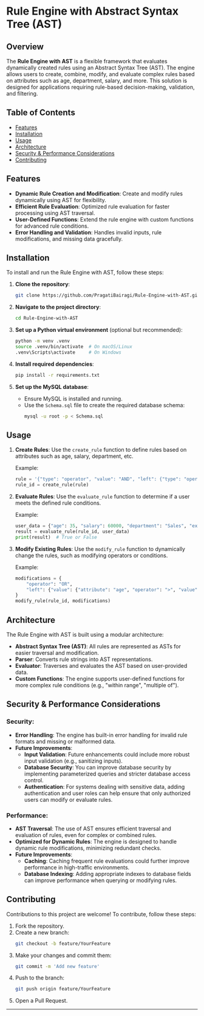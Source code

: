 # Rule Engine with Abstract Syntax Tree (AST)

## Overview

The **Rule Engine with AST** is a flexible framework that evaluates dynamically created rules using an Abstract Syntax Tree (AST). The engine allows users to create, combine, modify, and evaluate complex rules based on attributes such as age, department, salary, and more. This solution is designed for applications requiring rule-based decision-making, validation, and filtering.

## Table of Contents

- [Features](#features)
- [Installation](#installation)
- [Usage](#usage)
- [Architecture](#architecture)
- [Security & Performance Considerations](#security--performance-considerations)
- [Contributing](#contributing)

## Features

- **Dynamic Rule Creation and Modification**: Create and modify rules dynamically using AST for flexibility.
- **Efficient Rule Evaluation**: Optimized rule evaluation for faster processing using AST traversal.
- **User-Defined Functions**: Extend the rule engine with custom functions for advanced rule conditions.
- **Error Handling and Validation**: Handles invalid inputs, rule modifications, and missing data gracefully.

## Installation

To install and run the Rule Engine with AST, follow these steps:

1. **Clone the repository**:
   ```bash
   git clone https://github.com/PragatiBairagi/Rule-Engine-with-AST.git
   ```
2. **Navigate to the project directory**:
   ```bash
   cd Rule-Engine-with-AST
   ```
3. **Set up a Python virtual environment** (optional but recommended):
   ```bash
   python -m venv .venv
   source .venv/bin/activate  # On macOS/Linux
   .venv\Scripts\activate     # On Windows
   ```
4. **Install required dependencies**:
   ```bash
   pip install -r requirements.txt
   ```

5. **Set up the MySQL database**:
   - Ensure MySQL is installed and running.
   - Use the `Schema.sql` file to create the required database schema:
     ```bash
     mysql -u root -p < Schema.sql
     ```

## Usage

1. **Create Rules**:
   Use the `create_rule` function to define rules based on attributes such as age, salary, department, etc.

   Example:
   ```python
   rule = '{"type": "operator", "value": "AND", "left": {"type": "operand", "value": {"attribute": "age", "operator": ">", "value": 30}}, "right": {"type": "operand", "value": {"attribute": "salary", "operator": ">", "value": 50000}}}'
   rule_id = create_rule(rule)
   ```

2. **Evaluate Rules**:
   Use the `evaluate_rule` function to determine if a user meets the defined rule conditions.

   Example:
   ```python
   user_data = {"age": 35, "salary": 60000, "department": "Sales", "experience": 3}
   result = evaluate_rule(rule_id, user_data)
   print(result)  # True or False
   ```

3. **Modify Existing Rules**:
   Use the `modify_rule` function to dynamically change the rules, such as modifying operators or conditions.

   Example:
   ```python
   modifications = {
       "operator": "OR",
       "left": {"value": {"attribute": "age", "operator": ">", "value": 40}}
   }
   modify_rule(rule_id, modifications)
   ```

## Architecture

The Rule Engine with AST is built using a modular architecture:

- **Abstract Syntax Tree (AST)**: All rules are represented as ASTs for easier traversal and modification.
- **Parser**: Converts rule strings into AST representations.
- **Evaluator**: Traverses and evaluates the AST based on user-provided data.
- **Custom Functions**: The engine supports user-defined functions for more complex rule conditions (e.g., "within range", "multiple of").

## Security & Performance Considerations

### Security:

- **Error Handling**: The engine has built-in error handling for invalid rule formats and missing or malformed data.
- **Future Improvements**:
  - **Input Validation**: Future enhancements could include more robust input validation (e.g., sanitizing inputs).
  - **Database Security**: You can improve database security by implementing parameterized queries and stricter database access control.
  - **Authentication**: For systems dealing with sensitive data, adding authentication and user roles can help ensure that only authorized users can modify or evaluate rules.

### Performance:

- **AST Traversal**: The use of AST ensures efficient traversal and evaluation of rules, even for complex or combined rules.
- **Optimized for Dynamic Rules**: The engine is designed to handle dynamic rule modifications, minimizing redundant checks.
- **Future Improvements**:
  - **Caching**: Caching frequent rule evaluations could further improve performance in high-traffic environments.
  - **Database Indexing**: Adding appropriate indexes to database fields can improve performance when querying or modifying rules.

## Contributing

Contributions to this project are welcome! To contribute, follow these steps:

1. Fork the repository.
2. Create a new branch:
   ```bash
   git checkout -b feature/YourFeature
   ```
3. Make your changes and commit them:
   ```bash
   git commit -m 'Add new feature'
   ```
4. Push to the branch:
   ```bash
   git push origin feature/YourFeature
   ```
5. Open a Pull Request.

---
